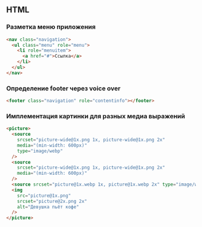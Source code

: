 ## HTML

### Разметка меню приложения

```html
<nav class="navigation">
  <ul class="menu" role="menu">
    <li role="menuitem">
      <a href="#">Ссылка</a>
    </li>
  </ul>
</nav>
```

### Определение footer через voice over

```html
<footer class="navigation" role="contentinfo"></footer>
```

### Имплементация картинки для разных медиа выражений

```html
<picture>
  <source
    srcset="picture-wide@1x.png 1x, picture-wide@1x.png 2x"
    media="(min-width: 600px)"
    type="image/webp"
  />
  <source
    srcset="picture-wide@1x.png 1x, picture-wide@1x.png 2x"
    media="(min-width: 600px)"
  />
  <source srcset="picture@1x.webp 1x, picture@1x.webp 2x" type="image/webp" />
  <img
    src="picture@1x.png"
    srcset="picture@2x.png 2x"
    alt="Девушка пьёт кофе"
  />
</picture>
```
